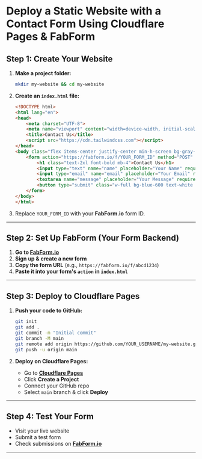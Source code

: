 # **Deploy a Static Website with a Contact Form Using Cloudflare Pages & FabForm**  



## **Step 1: Create Your Website**  

1. **Make a project folder:**  
   ```sh
   mkdir my-website && cd my-website
   ```  

2. **Create an `index.html` file:**  
   ```html
   <!DOCTYPE html>
   <html lang="en">
   <head>
       <meta charset="UTF-8">
       <meta name="viewport" content="width=device-width, initial-scale=1.0">
       <title>Contact Us</title>
       <script src="https://cdn.tailwindcss.com"></script>
   </head>
   <body class="flex items-center justify-center min-h-screen bg-gray-100">
       <form action="https://fabform.io/f/YOUR_FORM_ID" method="POST" class="bg-white p-6 rounded-lg shadow-lg w-96">
           <h1 class="text-2xl font-bold mb-4">Contact Us</h1>
           <input type="text" name="name" placeholder="Your Name" required class="w-full px-3 py-2 border rounded">
           <input type="email" name="email" placeholder="Your Email" required class="w-full px-3 py-2 border rounded">
           <textarea name="message" placeholder="Your Message" required class="w-full px-3 py-2 border rounded"></textarea>
           <button type="submit" class="w-full bg-blue-600 text-white py-2 rounded hover:bg-blue-700">Send</button>
       </form>
   </body>
   </html>
   ```  

3. Replace `YOUR_FORM_ID` with your **FabForm.io** form ID.  

---

## **Step 2: Set Up FabForm (Your Form Backend)**  

1. **Go to [FabForm.io](https://fabform.io/)**  
2. **Sign up & create a new form**  
3. **Copy the form URL** (e.g., `https://fabform.io/f/abcd1234`)  
4. **Paste it into your form's `action` in `index.html`**  

---

## **Step 3: Deploy to Cloudflare Pages**  

1. **Push your code to GitHub:**  
   ```sh
   git init
   git add .
   git commit -m "Initial commit"
   git branch -M main
   git remote add origin https://github.com/YOUR_USERNAME/my-website.git
   git push -u origin main
   ```  

2. **Deploy on Cloudflare Pages:**  
   - Go to **[Cloudflare Pages](https://pages.cloudflare.com/)**  
   - Click **Create a Project**  
   - Connect your GitHub repo  
   - Select `main` branch & click **Deploy**  

---

## **Step 4: Test Your Form**  

- Visit your live website  
- Submit a test form  
- Check submissions on **[FabForm.io](https://fabform.io/)**  

---
